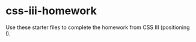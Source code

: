 css-iii-homework
================

Use these starter files to complete the homework from CSS III (positioning I). 
